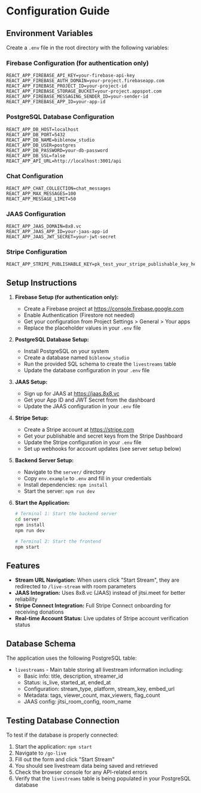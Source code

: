# Configuration Guide

## Environment Variables

Create a `.env` file in the root directory with the following variables:

### Firebase Configuration (for authentication only)
```
REACT_APP_FIREBASE_API_KEY=your-firebase-api-key
REACT_APP_FIREBASE_AUTH_DOMAIN=your-project.firebaseapp.com
REACT_APP_FIREBASE_PROJECT_ID=your-project-id
REACT_APP_FIREBASE_STORAGE_BUCKET=your-project.appspot.com
REACT_APP_FIREBASE_MESSAGING_SENDER_ID=your-sender-id
REACT_APP_FIREBASE_APP_ID=your-app-id
```

### PostgreSQL Database Configuration
```
REACT_APP_DB_HOST=localhost
REACT_APP_DB_PORT=5432
REACT_APP_DB_NAME=biblenow_studio
REACT_APP_DB_USER=postgres
REACT_APP_DB_PASSWORD=your-db-password
REACT_APP_DB_SSL=false
REACT_APP_API_URL=http://localhost:3001/api
```

### Chat Configuration
```
REACT_APP_CHAT_COLLECTION=chat_messages
REACT_APP_MAX_MESSAGES=100
REACT_APP_MESSAGE_LIMIT=50
```

### JAAS Configuration
```
REACT_APP_JAAS_DOMAIN=8x8.vc
REACT_APP_JAAS_APP_ID=your-jaas-app-id
REACT_APP_JAAS_JWT_SECRET=your-jwt-secret
```

### Stripe Configuration
```
REACT_APP_STRIPE_PUBLISHABLE_KEY=pk_test_your_stripe_publishable_key_here
```

## Setup Instructions

1. **Firebase Setup (for authentication only):**
   - Create a Firebase project at https://console.firebase.google.com
   - Enable Authentication (Firestore not needed)
   - Get your configuration from Project Settings > General > Your apps
   - Replace the placeholder values in your `.env` file

2. **PostgreSQL Database Setup:**
   - Install PostgreSQL on your system
   - Create a database named `biblenow_studio`
   - Run the provided SQL schema to create the `livestreams` table
   - Update the database configuration in your `.env` file

3. **JAAS Setup:**
   - Sign up for JAAS at https://jaas.8x8.vc
   - Get your App ID and JWT Secret from the dashboard
   - Update the JAAS configuration in your `.env` file

4. **Stripe Setup:**
   - Create a Stripe account at https://stripe.com
   - Get your publishable and secret keys from the Stripe Dashboard
   - Update the Stripe configuration in your `.env` file
   - Set up webhooks for account updates (see server setup below)

5. **Backend Server Setup:**
   - Navigate to the `server/` directory
   - Copy `env.example` to `.env` and fill in your credentials
   - Install dependencies: `npm install`
   - Start the server: `npm run dev`

6. **Start the Application:**
   ```bash
   # Terminal 1: Start the backend server
   cd server
   npm install
   npm run dev
   
   # Terminal 2: Start the frontend
   npm start
   ```

## Features

- **Stream URL Navigation:** When users click "Start Stream", they are redirected to `/live-stream` with room parameters
- **JAAS Integration:** Uses 8x8.vc (JAAS) instead of jitsi.meet for better reliability
- **Stripe Connect Integration:** Full Stripe Connect onboarding for receiving donations
- **Real-time Account Status:** Live updates of Stripe account verification status

## Database Schema

The application uses the following PostgreSQL table:

- `livestreams` - Main table storing all livestream information including:
  - Basic info: title, description, streamer_id
  - Status: is_live, started_at, ended_at
  - Configuration: stream_type, platform, stream_key, embed_url
  - Metadata: tags, viewer_count, max_viewers, flag_count
  - JAAS config: jitsi_room_config, room_name

## Testing Database Connection

To test if the database is properly connected:

1. Start the application: `npm start`
2. Navigate to `/go-live`
3. Fill out the form and click "Start Stream"
4. You should see livestream data being saved and retrieved
5. Check the browser console for any API-related errors
6. Verify that the `livestreams` table is being populated in your PostgreSQL database 